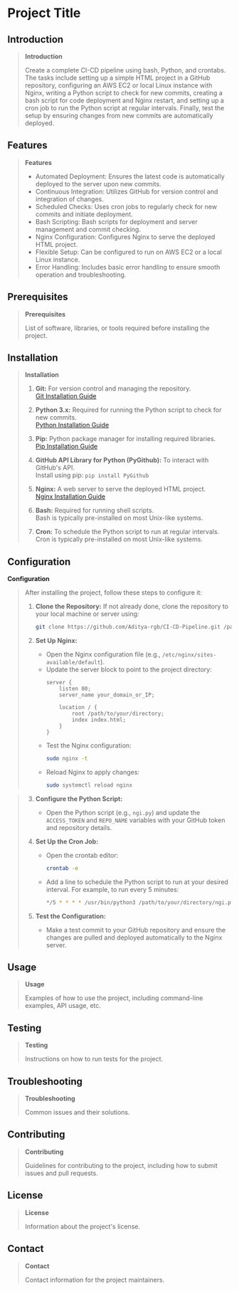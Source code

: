 # Project Title

## Introduction

> **Introduction**
> 
> Create a complete CI-CD pipeline using bash, Python, and crontabs. The tasks include setting up a simple HTML project in a GitHub repository, configuring an AWS EC2 or local Linux instance with Nginx, writing a Python script to check for new commits, creating a bash script for code deployment and Nginx restart, and setting up a cron job to run the Python script at regular intervals. Finally, test the setup by ensuring changes from new commits are automatically deployed.

## Features

> **Features**
> 
> - Automated Deployment: Ensures the latest code is automatically deployed to the server upon new commits.
> - Continuous Integration: Utilizes GitHub for version control and integration of changes.
> - Scheduled Checks: Uses cron jobs to regularly check for new commits and initiate deployment.
> - Bash Scripting: Bash scripts for deployment and server management and commit checking.
>-  Nginx Configuration: Configures Nginx to serve the deployed HTML project.
> - Flexible Setup: Can be configured to run on AWS EC2 or a local Linux instance.
> - Error Handling: Includes basic error handling to ensure smooth operation and troubleshooting.


## Prerequisites

> **Prerequisites**
> 
> List of software, libraries, or tools required before installing the project.

## Installation

> **Installation**
> 1. **Git:** For version control and managing the repository.  
>    [Git Installation Guide](https://git-scm.com/book/en/v2/Getting-Started-Installing-Git)
> 
> 2. **Python 3.x:** Required for running the Python script to check for new commits.  
>    [Python Installation Guide](https://www.python.org/downloads/)
> 
> 3. **Pip:** Python package manager for installing required libraries.  
>    [Pip Installation Guide](https://pip.pypa.io/en/stable/installation/)
> 
> 4. **GitHub API Library for Python (PyGithub):** To interact with GitHub's API.  
>    Install using pip: `pip install PyGithub`
> 
> 5. **Nginx:** A web server to serve the deployed HTML project.  
>    [Nginx Installation Guide](https://nginx.org/en/docs/install.html)
> 
> 6. **Bash:** Required for running shell scripts.  
>    Bash is typically pre-installed on most Unix-like systems.
> 
> 7. **Cron:** To schedule the Python script to run at regular intervals.  
>    Cron is typically pre-installed on most Unix-like systems.
> 


## Configuration

**Configuration**
> 
> After installing the project, follow these steps to configure it:
>
> 1. **Clone the Repository:** If not already done, clone the repository to your local machine or server using:
>    ```bash
>    git clone https://github.com/Aditya-rgb/CI-CD-Pipeline.git /path/to/your/directory
>    ```
>
> 2. **Set Up Nginx:** 
>    - Open the Nginx configuration file (e.g., `/etc/nginx/sites-available/default`).
>    - Update the server block to point to the project directory:
>      ```nginx
>      server {
>          listen 80;
>          server_name your_domain_or_IP;
>
>          location / {
>              root /path/to/your/directory;
>              index index.html;
>          }
>      }
>      ```
>    - Test the Nginx configuration:
>      ```bash
>      sudo nginx -t
>      ```
>    - Reload Nginx to apply changes:
>      ```bash
>      sudo systemctl reload nginx
>      ```

> 3. **Configure the Python Script:** 
>    - Open the Python script (e.g., `ngi.py`) and update the `ACCESS_TOKEN` and `REPO_NAME` variables with your GitHub token and repository details.
>
> 4. **Set Up the Cron Job:**
>    - Open the crontab editor:
>      ```bash
>      crontab -e
>      ```
>    - Add a line to schedule the Python script to run at your desired interval. For example, to run every 5 minutes:
>      ```bash
>      */5 * * * * /usr/bin/python3 /path/to/your/directory/ngi.py
>      ```
> 
> 5. **Test the Configuration:**
>    - Make a test commit to your GitHub repository and ensure the changes are pulled and deployed automatically to the Nginx server.


## Usage

> **Usage**
> 
> Examples of how to use the project, including command-line examples, API usage, etc.

## Testing

> **Testing**
> 
> Instructions on how to run tests for the project.

## Troubleshooting

> **Troubleshooting**
> 
> Common issues and their solutions.

## Contributing

> **Contributing**
> 
> Guidelines for contributing to the project, including how to submit issues and pull requests.

## License

> **License**
> 
> Information about the project's license.

## Contact

> **Contact**
> 
> Contact information for the project maintainers.
